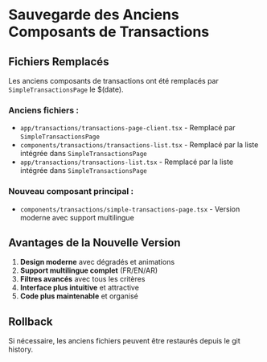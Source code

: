 # Sauvegarde des Anciens Composants de Transactions

## Fichiers Remplacés

Les anciens composants de transactions ont été remplacés par `SimpleTransactionsPage` le $(date).

### Anciens fichiers :
- `app/transactions/transactions-page-client.tsx` - Remplacé par `SimpleTransactionsPage`
- `components/transactions/transactions-list.tsx` - Remplacé par la liste intégrée dans `SimpleTransactionsPage`
- `app/transactions/transactions-list.tsx` - Remplacé par la liste intégrée dans `SimpleTransactionsPage`

### Nouveau composant principal :
- `components/transactions/simple-transactions-page.tsx` - Version moderne avec support multilingue

## Avantages de la Nouvelle Version

1. **Design moderne** avec dégradés et animations
2. **Support multilingue complet** (FR/EN/AR)
3. **Filtres avancés** avec tous les critères
4. **Interface plus intuitive** et attractive
5. **Code plus maintenable** et organisé

## Rollback

Si nécessaire, les anciens fichiers peuvent être restaurés depuis le git history.
